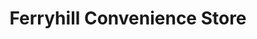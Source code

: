 ---
title: "Ferryhill Convenience Store"
url: /ferryhill/ferryhill-convenience-store/
shop: Lebensmittel
---